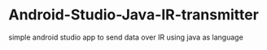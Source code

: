 # Android-Studio-Java-IR-transmitter
simple android studio app to send data over IR using java as language 
